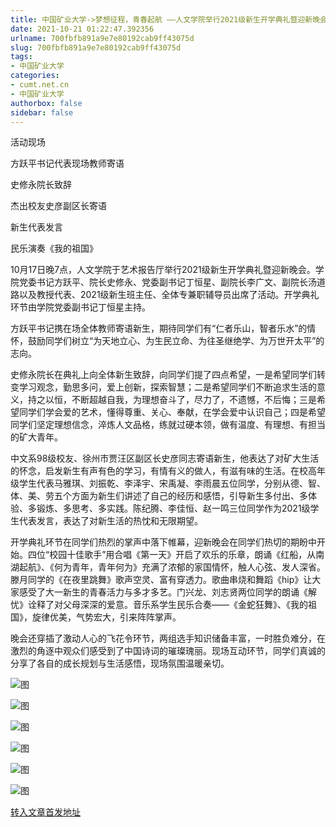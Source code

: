 ```yaml
---
title: 中国矿业大学->梦想征程，青春起航 ——人文学院举行2021级新生开学典礼暨迎新晚会 | cumt.net.cn
date: 2021-10-21 01:22:47.392356
urlname: 700fbfb891a9e7e80192cab9ff43075d
slug: 700fbfb891a9e7e80192cab9ff43075d
tags: 
- 中国矿业大学
categories:
- cumt.net.cn
- 中国矿业大学
authorbox: false
sidebar: false
---
```

  

活动现场

方跃平书记代表现场教师寄语  

史修永院长致辞

杰出校友史彦副区长寄语

新生代表发言

民乐演奏《我的祖国》

10月17日晚7点，人文学院于艺术报告厅举行2021级新生开学典礼暨迎新晚会。学院党委书记方跃平、院长史修永、党委副书记丁恒星、副院长李广文、副院长汤道路以及教授代表、2021级新生班主任、全体专兼职辅导员出席了活动。开学典礼环节由学院党委副书记丁恒星主持。


<!--more-->
方跃平书记携在场全体教师寄语新生，期待同学们有“仁者乐山，智者乐水”的情怀，鼓励同学们树立“为天地立心、为生民立命、为往圣继绝学、为万世开太平”的志向。

史修永院长在典礼上向全体新生致辞，向同学们提了四点希望，一是希望同学们转变学习观念，勤思多问，爱上创新，探索智慧；二是希望同学们不断追求生活的意义，持之以恒，不断超越自我，为理想奋斗了，尽力了，不遗憾，不后悔；三是希望同学们学会爱的艺术，懂得尊重、关心、奉献，在学会爱中认识自己；四是希望同学们坚定理想信念，淬炼人文品格，练就过硬本领，做有温度、有理想、有担当的矿大青年。

中文系98级校友、徐州市贾汪区副区长史彦同志寄语新生，他表达了对矿大生活的怀念，启发新生有声有色的学习，有情有义的做人，有滋有味的生活。在校高年级学生代表马雅琪、刘振乾、李泽宇、宋禹凝、李雨晨五位同学，分别从德、智、体、美、劳五个方面为新生们讲述了自己的经历和感悟，引导新生多付出、多体验、多锻炼、多思考、多实践。陈纪腾、李佳恒、赵一鸣三位同学作为2021级学生代表发言，表达了对新生活的热忱和无限期望。

开学典礼环节在同学们热烈的掌声中落下帷幕，迎新晚会在同学们热切的期盼中开始。四位“校园十佳歌手”用合唱《第一天》开启了欢乐的乐章，朗诵《红船，从南湖起航》、《何为青年，青年何为》充满了浓郁的家国情怀，触人心弦、发人深省。滕月同学的《在夜里跳舞》歌声空灵、富有穿透力。歌曲串烧和舞蹈《hip》让大家感受了大一新生的青春活力与多才多艺。门兴龙、刘志贤两位同学的朗诵《解忧》诠释了对父母深深的爱意。音乐系学生民乐合奏——《金蛇狂舞》、《我的祖国》，旋律优美，气势宏大，引来阵阵掌声。

晚会还穿插了激动人心的飞花令环节，两组选手知识储备丰富，一时胜负难分，在激烈的角逐中观众们感受到了中国诗词的璀璨瑰丽。现场互动环节，同学们真诚的分享了各自的成长规划与生活感悟，现场氛围温暖亲切。

![图](http://xwzx.cumt.edu.cn/_upload/article/images/eb/da/6461b75648dbb65ba255681434e0/e85f33f8-0476-44f3-8e1c-705000370be5.jpg)

![图](http://xwzx.cumt.edu.cn/_upload/article/images/eb/da/6461b75648dbb65ba255681434e0/fa3e6703-4088-4cc5-abf5-2dd66e5887bb.jpg)

![图](http://xwzx.cumt.edu.cn/_upload/article/images/eb/da/6461b75648dbb65ba255681434e0/1a33efda-afd7-461c-9dad-6dbd24f08d6c.jpg)

![图](http://xwzx.cumt.edu.cn/_upload/article/images/eb/da/6461b75648dbb65ba255681434e0/28d808d4-9b3f-45d8-949c-483763de9826.jpg)

![图](http://xwzx.cumt.edu.cn/_upload/article/images/eb/da/6461b75648dbb65ba255681434e0/ab41e134-c40a-4c7d-9e7c-4d28d619acca.jpg)

![图](http://xwzx.cumt.edu.cn/_upload/article/images/eb/da/6461b75648dbb65ba255681434e0/7ba60bba-3033-431a-88f0-b0b4952bcf8f.jpg)

[转入文章首发地址](http://xwzx.cumt.edu.cn/4c/26/c523a609318/page.htm)